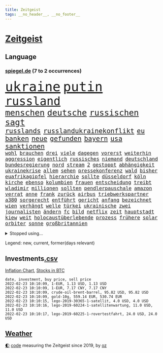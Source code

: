 ```yaml
---
title: Zeitgeist
tags: __no_header__, __no_footer__
---
```


# [Zeitgeist](https://oliz.io/zeitgeist/)

## Language

<h3><a href="https://www.spiegel.de" target="_blank">spiegel.de</a> (7 to 2 occurrences)</h3>
<p style="font-family:monospace">
<span style="font-size:32pt"><a href="news_links.html#ukraine" class="current">ukraine</a></span>
<span style="font-size:32pt"><a href="news_links.html#putin" class="current">putin</a></span>
<br>
<span style="font-size:28pt"><a href="news_links.html#russland" class="current">russland</a></span>
<br>
<span style="font-size:20pt"><a href="news_links.html#menschen" class="current">menschen</a></span>
<span style="font-size:20pt"><a href="news_links.html#deutsche" class="current">deutsche</a></span>
<span style="font-size:20pt"><a href="news_links.html#russischen" class="current">russischen</a></span>
<span style="font-size:20pt"><a href="news_links.html#sagt" class="current">sagt</a></span>
<br>
<span style="font-size:16pt"><a href="news_links.html#russlands" class="current">russlands</a></span>
<span style="font-size:16pt"><a href="news_links.html#russlandukrainekonflikt" class="current">russlandukrainekonflikt</a></span>
<span style="font-size:16pt"><a href="news_links.html#eu" class="current">eu</a></span>
<span style="font-size:16pt"><a href="news_links.html#banken" class="current">banken</a></span>
<span style="font-size:16pt"><a href="news_links.html#neue" class="current">neue</a></span>
<span style="font-size:16pt"><a href="news_links.html#gefunden" class="current">gefunden</a></span>
<span style="font-size:16pt"><a href="news_links.html#bayern" class="current">bayern</a></span>
<span style="font-size:16pt"><a href="news_links.html#usa" class="current">usa</a></span>
<span style="font-size:16pt"><a href="news_links.html#sanktionen" class="current">sanktionen</a></span>
<br>
<span style="font-size:12pt"><a href="news_links.html#wohl" class="current">wohl</a></span>
<span style="font-size:12pt"><a href="news_links.html#brauchen" class="current">brauchen</a></span>
<span style="font-size:12pt"><a href="news_links.html#drei" class="current">drei</a></span>
<span style="font-size:12pt"><a href="news_links.html#viele" class="current">viele</a></span>
<span style="font-size:12pt"><a href="news_links.html#dagegen" class="current">dagegen</a></span>
<span style="font-size:12pt"><a href="news_links.html#vorerst" class="current">vorerst</a></span>
<span style="font-size:12pt"><a href="news_links.html#weiterhin" class="current">weiterhin</a></span>
<span style="font-size:12pt"><a href="news_links.html#aggression" class="current">aggression</a></span>
<span style="font-size:12pt"><a href="news_links.html#eigentlich" class="current">eigentlich</a></span>
<span style="font-size:12pt"><a href="news_links.html#russisches" class="current">russisches</a></span>
<span style="font-size:12pt"><a href="news_links.html#niemand" class="current">niemand</a></span>
<span style="font-size:12pt"><a href="news_links.html#deutschland" class="current">deutschland</a></span>
<span style="font-size:12pt"><a href="news_links.html#bundesregierung" class="current">bundesregierung</a></span>
<span style="font-size:12pt"><a href="news_links.html#nord" class="current">nord</a></span>
<span style="font-size:12pt"><a href="news_links.html#stream" class="current">stream</a></span>
<span style="font-size:12pt"><a href="news_links.html#2" class="current">2</a></span>
<span style="font-size:12pt"><a href="news_links.html#gestoppt" class="current">gestoppt</a></span>
<span style="font-size:12pt"><a href="news_links.html#abhängigkeit" class="current">abhängigkeit</a></span>
<span style="font-size:12pt"><a href="news_links.html#ukrainekrise" class="current">ukrainekrise</a></span>
<span style="font-size:12pt"><a href="news_links.html#allem" class="current">allem</a></span>
<span style="font-size:12pt"><a href="news_links.html#sehen" class="current">sehen</a></span>
<span style="font-size:12pt"><a href="news_links.html#pressekonferenz" class="current">pressekonferenz</a></span>
<span style="font-size:12pt"><a href="news_links.html#wald" class="current">wald</a></span>
<span style="font-size:12pt"><a href="news_links.html#bisher" class="current">bisher</a></span>
<span style="font-size:12pt"><a href="news_links.html#euafrikagipfel" class="new">euafrikagipfel</a></span>
<span style="font-size:12pt"><a href="news_links.html#hierarchie" class="current">hierarchie</a></span>
<span style="font-size:12pt"><a href="news_links.html#sollte" class="current">sollte</a></span>
<span style="font-size:12pt"><a href="news_links.html#düsseldorf" class="current">düsseldorf</a></span>
<span style="font-size:12pt"><a href="news_links.html#köln" class="current">köln</a></span>
<span style="font-size:12pt"><a href="news_links.html#kirche" class="current">kirche</a></span>
<span style="font-size:12pt"><a href="news_links.html#ebenso" class="current">ebenso</a></span>
<span style="font-size:12pt"><a href="news_links.html#kolumbien" class="current">kolumbien</a></span>
<span style="font-size:12pt"><a href="news_links.html#frauen" class="current">frauen</a></span>
<span style="font-size:12pt"><a href="news_links.html#entscheidung" class="current">entscheidung</a></span>
<span style="font-size:12pt"><a href="news_links.html#treibt" class="current">treibt</a></span>
<span style="font-size:12pt"><a href="news_links.html#wladimir" class="current">wladimir</a></span>
<span style="font-size:12pt"><a href="news_links.html#millionen" class="current">millionen</a></span>
<span style="font-size:12pt"><a href="news_links.html#sollten" class="current">sollten</a></span>
<span style="font-size:12pt"><a href="news_links.html#pendlerpauschale" class="new">pendlerpauschale</a></span>
<span style="font-size:12pt"><a href="news_links.html#amazon" class="current">amazon</a></span>
<span style="font-size:12pt"><a href="news_links.html#verrat" class="current">verrat</a></span>
<span style="font-size:12pt"><a href="news_links.html#anne" class="current">anne</a></span>
<span style="font-size:12pt"><a href="news_links.html#frank" class="current">frank</a></span>
<span style="font-size:12pt"><a href="news_links.html#zurück" class="current">zurück</a></span>
<span style="font-size:12pt"><a href="news_links.html#airbus" class="current">airbus</a></span>
<span style="font-size:12pt"><a href="news_links.html#triebwerkspartner" class="new">triebwerkspartner</a></span>
<span style="font-size:12pt"><a href="news_links.html#a380" class="current">a380</a></span>
<span style="font-size:12pt"><a href="news_links.html#sorgerecht" class="current">sorgerecht</a></span>
<span style="font-size:12pt"><a href="news_links.html#entführt" class="current">entführt</a></span>
<span style="font-size:12pt"><a href="news_links.html#gericht" class="current">gericht</a></span>
<span style="font-size:12pt"><a href="news_links.html#anfang" class="current">anfang</a></span>
<span style="font-size:12pt"><a href="news_links.html#bezeichnet" class="current">bezeichnet</a></span>
<span style="font-size:12pt"><a href="news_links.html#wien" class="current">wien</a></span>
<span style="font-size:12pt"><a href="news_links.html#verhängt" class="current">verhängt</a></span>
<span style="font-size:12pt"><a href="news_links.html#welle" class="current">welle</a></span>
<span style="font-size:12pt"><a href="news_links.html#türkei" class="current">türkei</a></span>
<span style="font-size:12pt"><a href="news_links.html#ukrainische" class="current">ukrainische</a></span>
<span style="font-size:12pt"><a href="news_links.html#zwei" class="current">zwei</a></span>
<span style="font-size:12pt"><a href="news_links.html#journalisten" class="current">journalisten</a></span>
<span style="font-size:12pt"><a href="news_links.html#ändern" class="current">ändern</a></span>
<span style="font-size:12pt"><a href="news_links.html#fc" class="current">fc</a></span>
<span style="font-size:12pt"><a href="news_links.html#bild" class="current">bild</a></span>
<span style="font-size:12pt"><a href="news_links.html#netflix" class="current">netflix</a></span>
<span style="font-size:12pt"><a href="news_links.html#zeit" class="current">zeit</a></span>
<span style="font-size:12pt"><a href="news_links.html#hauptstadt" class="current">hauptstadt</a></span>
<span style="font-size:12pt"><a href="news_links.html#kiew" class="current">kiew</a></span>
<span style="font-size:12pt"><a href="news_links.html#weit" class="current">weit</a></span>
<span style="font-size:12pt"><a href="news_links.html#holocaustüberlebende" class="current">holocaustüberlebende</a></span>
<span style="font-size:12pt"><a href="news_links.html#prozess" class="current">prozess</a></span>
<span style="font-size:12pt"><a href="news_links.html#frühere" class="current">frühere</a></span>
<span style="font-size:12pt"><a href="news_links.html#solar" class="current">solar</a></span>
<span style="font-size:12pt"><a href="news_links.html#orbiter" class="new">orbiter</a></span>
<span style="font-size:12pt"><a href="news_links.html#sonne" class="current">sonne</a></span>
<span style="font-size:12pt"><a href="news_links.html#großbritannien" class="current">großbritannien</a></span>
</p>
<details>
<summary>Stopped using...</summary>
<p class="former" style="font-size:12pt">
liverpool(489) beobachtet(488) profi(488) spahn(488) diktator(487) erholung(487) gelernt(487) konzerne(487) unterschiede(487) übergriffe(487) 2000(486) asche(486) exemplare(486) massiver(486) schlug(486) schmeckt(486) vereinten(486) weitgehend(486) youtube(486) berühmt(485) coronaausbruch(485) erziehung(485) geschaffen(485) kohle(485) provinz(485) villa(485) abschied(484) eingereicht(484) geändert(484) italienische(484) konkurrenten(484) rostock(484) studierenden(484) tieren(484) umgehen(484) verdachts(484) videobotschaft(484) viertel(484) 12(483) 37(483) bereich(483) einiges(483) katastrophe(483) rente(483) sicherheitsbehörden(483) unruhen(483) versteigert(483) virologe(483) besseren(482) bitten(482) carsten(482) chelsea(482) entdecken(482) gerufen(482) halt(482) positionen(482) prinzessin(482) saisonsieg(482) unentschieden(482) zeitweise(482) 125(481) bekanntesten(481) belarussischen(481) berg(481) billionen(481) einzudämmen(481) gesagt(481) kretschmer(481) versorgt(481) zeugen(481) arbeitsplatz(480) behandelt(480) bekämpfung(480) dienen(480) marcel(480) paderborn(480) räumen(480) verlängern(480) verschwunden(480) vorantreiben(480) weder(480) außenpolitik(479) beachten(479) einziehen(479) erinnerungen(479) löhne(479) roman(479) sarscov2(479) schiedsrichter(479) staats(479) zentrale(479) 43(478) alex(478) beleidigt(478) christopher(478) geklärt(478) gestoßen(478) hunderten(478) ramelow(478) rettet(478) stuft(478) vermeiden(478) crash(477) eintracht(477) extreme(477) feuerwehrleute(477) geflüchteten(477) gegenteil(477) hungerstreik(477) manipuliert(477) norbert(477) philipp(477) wirkt(477) woran(477) zugunsten(477) alkohol(476) dahin(476) entscheidend(476) höchststand(476) lebenslange(476) obama(476) senkt(476) umstrittener(476) untersuchungsausschuss(476) verteilung(476) veränderte(476) 94(475) aktuell(475) auskommen(475) eskalieren(475) heil(475) hubertus(475) libyen(475) nerven(475) nürnberg(475) rom(475) tauchen(475) tausenden(475) verärgert(475) via(475) 29(474) berät(474) brite(474) datenanalyse(474) deutlichen(474) höchst(474) jedenfalls(474) trennen(474) unruhe(474) verschwiegen(474) deutlicher(473) fund(473) gewässern(473) meiner(473) rechtliche(473) fauci(472) game(472) italienischen(472) netanyahu(472) schriftstellerin(472) trainiert(472) aufgetreten(471) beteiligung(471) erheben(471) erkrankung(471) hob(471) hürden(471) spüren(471) störung(471) beantragt(470) haaland(470) jerusalem(470) kindes(470) sven(470) 81(469) franzosen(469) schlechtes(469) ermordeten(468) gesehen(468) 16jährigen(467) brauche(467) erfunden(467) gefangene(467) negativen(467) park(467) potsdam(467) siegen(467) geprägt(466) überprüfen(466) aufarbeitung(465) erkenntnisse(465) gekauft(465) marsch(465) reichsten(465) vakzine(465) zigaretten(465) beiträge(464) berühmte(464) gefälschte(464) polnische(464) umweltschutz(464) voraussetzungen(464) amtsgericht(463) jürgen(463) kippt(463) ordnung(463) prompt(463) träume(463) alarmiert(462) bett(462) eben(462) eingeleitet(462) ergebnissen(462) verteidigen(462) dfbpokal(461) falscher(461) hitze(461) startups(461) pandemiebekämpfung(460) außerhalb(459) erderwärmung(459) thüringens(459) erwachsenen(458) politikerin(458) prognose(458) wirtschaftswachstum(457) auktion(456) gelandet(456) produkte(456) vorgänger(456) familienberater(455) schneider(455) syrer(455) verfassungswidrig(455) zuspruch(455) klasse(454) telefonat(453) aktivist(452) begangen(452) französischer(451) trauern(451) umfragewerte(451) munition(449) verfolger(449) dreieinhalb(448) folter(448) app(447) krisen(447) stärkt(446) karten(445) strafbar(445) thüringer(445) koalitionspartner(444) teilnehmern(443) abiy(442) herausfinden(442) akten(441) 91(439) gerieten(438) unterbrochen(437) vorgenommen(437) tigray(436) identität(435) stellenabbau(434) coronajahr(433) susanne(433) weidel(433) entbrannt(431) bbc(429) italienischer(429) topspiel(429) hagen(427) rache(424) missbrauchs(422) discounter(420) strukturen(420) rechter(418) regelmäßig(414) vertrauten(413) aggressiv(412) taxifahrer(411) boomt(410) würdigt(408) ausweg(407) brutalen(407) hartz(407) zweieinhalb(407) 13jährige(406) hinterbliebene(406) variante(398) katzen(394) uskapitol(389) 95(381) lieferketten(381) verstoß(380) iv(377) höheres(376) geheimen(373) windows(372) andy(371) bestens(370) entsprechenden(368) klettert(368) verleumdung(367) schiebt(363) nachbarland(362) abreise(356) militärputsch(354) potenziell(350) stärkste(347) unverletzt(345) fluggesellschaft(344) längerem(339) übernahm(336) hochschulen(333) fängt(331) kriege(328) zurückgekehrt(328) geimpften(326) verantwortliche(326) holten(321) strebt(320) südwesten(319) adams(313) szenarien(313) unterschiedliche(311) bildzeitung(306) fraktionen(306) beleidigte(305) coronainzidenz(305) rumänien(304) prozessauftakt(302) herausragende(301) bemühen(299) mindeststeuer(283) kabel(281) institute(278) loben(278) massachusetts(278) pflegen(278) raumfahrt(270) dynamo(269) genesen(267) abgefeuert(266) crystal(265) 2013(264) vize(264) 18jährigen(261) großkonzerne(261) durchbruch(258) geknackt(257) hofmann(257) arbeitsmarkt(256) set(256) tennisstar(253) ticket(253) agnes(252) hebamme(252) sahen(251) 83(249) felix(248) jamie(248) laster(246) baum(245) forscherin(241) organisierten(241) serbien(239) julius(238) unterstützern(237) laune(236) geflüchteter(235) kultusminister(235) individuelle(233) sudan(232) osaka(231) wussten(231) chipmangel(230) fachkräftemangel(230) sammelt(230) kühnert(229) tenniswelt(229) tricks(227) gerichtet(226) weigerte(226) jamaika(225) drohenden(224) sowjetunion(224) rängen(223) morgens(222) schimpft(221) schob(221) straftat(217) weltall(217) ahmed(215) düster(215) auswärtige(214) norwegische(214) kalte(212) abgerufen(211) hildesheim(211) mögen(211) coronafall(210) 500000(209) entstehung(209) heim(209) sätze(209) visa(209) erhebung(207) absolviert(206) storniert(206) batterien(205) überlegt(205) unterrichten(204) bundesverkehrsminister(203) mo(203) gerichtlich(202) hits(198) fläche(197) gedroht(197) ansteckung(196) schottischen(196) sichtbar(196) las(195) vegas(195) vorliegen(195) kleinkinder(194) belästigungen(193) blind(192) übte(192) fällig(191) medizinischer(191) bezieht(190) dominieren(190) konzentriert(190) thiel(190) wahlniederlage(190) voelchert(189) wellen(189) halfen(186) kosovo(186) dankte(185) gehörten(185) wiegt(185) anstatt(183) fossilen(183) installiert(180) überwältigt(178) sichtlich(177) klassischen(176) leidenschaft(175) websites(175) norweger(174) japans(173) killer(173) steve(172) netzwerke(171) verkehrt(170) beschimpfungen(169) erhofft(169) 90/die(168) abitur(168) diktatur(168) erling(167) ächzt(167) ali(166) boosterimpfung(166) ibiza(166) vermietet(166) films(165) taugen(165) europäisches(164) genervt(164) herauskommen(163) röttgen(163) übertragen(163) damaskus(162) einigkeit(162) human(162) exemplar(161) kundschaft(161) demokrat(160) vielfach(160) göringeckardt(159) hansjoachim(159) angestellt(157) senator(157) 190(156) bedürftige(156) regierte(156) ausfälle(155) müttern(155) scholz'(154) bombe(152) ergeht(152) gewidmet(152) nadine(152) papiere(152) produktionsausfälle(152) glücksfall(151) landwirte(151) groningen(150) exmann(149) diebe(148) alias(147) unterschiedlicher(147) eindeutig(146) emirat(146) nsregime(146) katrin(145) mastercard(145) abgerechnet(144) cduführung(144) optimismus(144) gerichtsentscheidung(143) indonesische(143) friedensnobelpreis(142) weltberühmt(142) ausreisen(141) farce(141) gerichtsurteil(141) holstein(141) popgeschichte(141) anhörung(140) gesetzentwurf(140) oberster(140) autounfall(139) gesteuert(139) nachbarländer(139) milch(138) türkisches(138) fock(137) gorch(137) menschliche(137) fünftel(135) fracht(134) cyberangriffe(133) oppositionspolitiker(133) ostdeutschen(133) pazifik(133) tabellenspitze(133) zusehen(133) gehirn(132) krieger(132) ehrgeiz(131) jeffrey(131) knapper(131) lösungen(131) einigt(130) untätigkeit(130) angeschlagenen(129) söldnertruppe(128) uli(128) versetzt(128) wiederzubeleben(128) abgeschaltet(127) höchststrafe(127) lotto(127) übertragung(127) eineinhalb(126) erklärungen(126) terodde(126) bildet(125) obst(125) mobilitätswende(124) natostaaten(124) pakete(124) ubooten(124) verkehrsbetriebe(124) vorfeld(124) befragen(123) maskenverweigerer(123) industriestaaten(122) mehrfamilienhaus(122) michail(122) prallt(122) verschickte(122) durchschnittlich(121) präsidentschaftskandidat(120) urenkel(120) vernichtet(120) blödsinn(119) schärferen(119) 1991(118) bedeckt(118) spürbare(117) wahlergebnis(117) schlangen(116) vermögensteuer(116) annulliert(115) dave(115) zentralen(115) ehrung(114) erwärmung(114) hey(114) vorurteile(114) bewahrte(113) distanzunterricht(113) gesundes(113) turnen(113) chancenlos(112) hofreiter(112) torlos(112) glen(111) sonntagmorgen(111) bernhard(110) apotheke(109) beider(109) entwickler(109) erneuern(109) exsprecherin(109) gesellschaftlichen(109) hitzewellen(109) prägen(109) stephanie(109) supermarkt(109) unterstützten(109) gaspreise(108) profifußball(108) faszinierend(107) strackzimmermann(107) zugrunde(107) 007(106) ferran(106) gedrängt(106) mannschaften(106) torres(106) tourismusbranche(106) aue(105) brandt(105) bundesverwaltungsgericht(105) erzgebirge(105) fdppolitikerin(105) geklaut(105) raketenabwehr(105) 200000(104) angehalten(104) ausweis(104) entzweit(104) klimaforschung(104) kurioses(104) verunglückte(104) adele(103) vereinbart(103) verläufe(103) volksverhetzung(103) benutzt(102) berufungsgericht(102) fiona(102) intern(102) vereidigung(102) ansicht(101) norwegens(101) pr(101) portal(100) zähem(100) bundesvorstand(99) verdreifacht(99) reichste(98) delegierten(97) wirksam(97) meeresspiegels(96) verschwundenen(96) wonach(96) lieferungen(95) menschenschmuggel(95) pflegeheim(95) sterne(95) knall(94) rechtsextremer(94) waffenlager(94) ansagen(93) emeritierte(93) verlobt(93) überlastung(93) chefredakteur(92) oberlandesgericht(92) zulieferer(92) belügen(91) bereichen(91) enes(91) kanter(91) springerverlag(91) töchtern(91) bedingung(90) energieriesen(90) genf(90) gesundheitsministerin(90) härte(90) nachteil(90) penthouse(90) ausweisung(89) bundestagsvizepräsidentin(89) clans(89) dieselbe(89) gutachter(89) haftanstalt(89) kostüm(89) robuste(89) südamerikanischen(89) süßem(89) verbotener(89) verwehrt(89) davis(88) exkollegen(88) optionen(88) verglichen(88) annette(87) erfurt(87) geopolitische(87) leitzins(87) valencia(87) zinssenkung(87) dampf(86) kavala(86) nämlich(86) causa(85) entschärft(85) feldern(85) pflegebedürftige(85) sekunde(85) vielfältig(85) ablenken(84) alec(84) aufarbeiten(84) autorinnen(84) baldwin(84) bremsweg(84) osman(84) superreiche(84) ausgelacht(83) füllkrug(83) joel(83) niclas(83) rust(83) sizilianischen(83) tötungsdelikts(83) vernünftig(83) abfertigung(82) horn(82) konzentration(82) milliardäre(82) wahrgenommen(82) ergattert(81) herzproblemen(81) kontinuität(81) professor(81) truss(81) weiterspielen(81) wissenschaftlichen(81) kommentierte(80) kriminalität(80) ming(80) namensstreit(80) ran(80) raumschiff(80) abgereist(79) dagewesenen(79) einzelner(79) energieverbrauch(79) jahreswechsel(79) oberlinhaus(79) plantagen(79) rufe(79) uniklinik(79) berücksichtigen(78) freundes(78) gefoltert(78) geringer(78) großflächig(78) lieferzeiten(78) regierungswechsel(78) schienen(78) vereinbarten(78) verfassungsgerichtshof(78) vorsitzender(78) dienstleister(77) impfskeptikerin(77) schwerte(77) strahlkraft(77) flugzeugabsturz(76) hyundai(76) kulturmäzen(76) michel(76) oxfam(76) ubahn(76) wach(76) wundern(76) christiane(75) eauto(75) eindeutige(75) flitzer(75) maya(75) pandemiebeginn(75) untergetaucht(75) befreite(74) bemerkenswerten(74) fassen(74) klubikone(74) missverständnis(74) prozesse(74) ausschluss(73) coronachaos(73) fabian(73) gottschalk(73) hotspur(73) tottenham(73) wetten(73) zehnjähriger(73) cduvorsitzender(72) meat(72) strompreise(72) wachstumsprognose(72) bundesparteitag(71) designierten(71) griffen(71) kranker(71) lampen(71) kompromissen(70) qualität(70) süd(70) tortur(70) unserem(70) welten(70) einschnitte(69) einzuholen(69) erklärungsnot(69) flugzeugbauer(69) eliminieren(68) milliardenauftrag(68) millionensummen(68) qualifizieren(67) vorkehrungen(67) beeindruckt(66) rekordwerte(66) 1700(65) ampelkabinett(65) arbeitsplätze(65) british(65) lucky(65) parlamentarischen(65) steiner(65) erlaubte(64) kantersieg(64) tradition(64) aston(63) betriebsrats(63) bundesfinanzminister(63) garbiñe(63) gelbe(63) haag(63) muguruza(63) tierwohl(63) versicherten(63) autoschlüssel(62) begehen(62) bvg(62) femizide(62) gesicherte(62) kleinste(62) ozean(62) praktikanten(62) verschiedener(62) versteht(62) alfred(61) einschränken(61) epsteins(61) keeper(61) neige(61) ulrich(61) anbau(60) erwägen(60) kopfschmuck(60) marburg(60) mischt(60) niederschläge(60) pandemiegeschehen(60) coronafallzahlen(59) flutwellen(59) getreide(59) revanche(59) verbracht(59) bowie(58) brainard(58) eisbärenzwillinge(58) lael(58) rostocker(58) brust(57) durchführen(57) hunziker(56) krankenversicherungen(56) spdkanzler(56) tvmoderatorin(56) übergibt(56) dokumenten(55) fdpabgeordneter(55) impfpässe(55) konsumgüter(55) netzausbau(55) stimmte(55) szenario(55) brennerei(54) endlose(54) holland(54) milieus(54) südafrikanische(54) impfskandal(53) irrtum(53) klimaerwärmung(53) regulieren(53) rutte(53) entlarven(52) kommunistischen(52) schwäbische(52) till(52) verwaltungsgerichtshof(52) allgemeinen(51) haftbedingungen(51) leichtsinnig(51) nichten(51) referat(51) ritter(51) arsenalstar(50) coronabedingter(50) erfahrungsbericht(50) mahnte(50) temperaturen(50) windräder(50) dreifach(49) korruptionsvorwürfen(49) krebserregend(49) omikronpatienten(49) untermauern(49) arbeitsminister(48) entlang(48) gründete(48) klimaminister(48) sodass(48) verbündete(48) verpuffung(48) champagnerhersteller(47) hybride(47) machtverhältnisse(47) pazifikstaat(47) silvesternacht(47) tennisverband(47) einbau(46) landesweiten(46) langwierigen(46) syrischer(46) 33jährigen(45) abzusehen(45) beanstandet(45) kollektionen(45) lästerte(45) modewelt(45) out(45) perfektes(45) rangliste(45) tauschten(45) bettercom(44) borrell(44) garg(44) gerichtsstreit(44) hinrunde(44) josep(44) lehrt(44) marieagnes(44) patzer(44) skigebiet(44) vermehren(44) verteidigungsausschusses(44) vishal(44) zoomcall(44) zwayer(44) ausbruchs(43) pascal(43) welternährungsorganisation(43) zemmour(43) éric(43) diktatoren(42) königsblauen(42) nszeit(42) problematisch(42) traditionellen(42) chevron(41) fälschen(41) vincent(41) ablösen(40) ameisen(40) bremsmanöver(40) dhbauswahl(40) einsicht(40) einzig(40) ibrahimović(40) millionenschaden(40) zlatan(40) bingen(39) klara(39) miliz(39) sicherheitslücke(39) südpazifik(39) urheberrecht(39) verzeichnete(39) vetternwirtschaft(39) begegnen(38) edward(38) ersatz(38) hilfslieferungen(38) kürzt(38) meisterwerk(38) nebenwirkung(38) anweisung(37) gefühle(37) nahrung(37) verhandlung(37) yannick(37) 1984(36) 270(36) augsburgs(36) durchgang(36) leiser(36) überlebenskampf(36) commerzbank(35) genutzte(35) handball(35) pedro(35) prangern(35) rechner(35) todesumstände(35) verfilmt(35) viren(35) angehen(34) bauer(34) bildungsminister(34) canberra(34) deuten(34) gespenst(34) marvin(34) mittelfeld(34) ziehung(34) baltikum(33) einreiseregeln(33) lüneburg(33) militärbündnis(33) produzent(33) spanischer(33) airways(32) augenzeugenberichte(32) cool(32) folterarzt(32) muhammad(32) nonnen(32) qatar(32) watzke(32) 5g(31) astronom(31) australischer(31) geiseln(31) gerammt(31) indikator(31) korb(31) organisiert(31) treffern(31) überraschen(31) fdpabgeordnete(30) jameswebbteleskop(30) rammte(30) stabilität(30) abstandsregeln(29) nature(29) passierte(29) rekordumsatz(29) skiklassiker(29) spiderman(29) wiederaufnahme(29) alaa(28) bedauern(28) ertrunken(28) midlifekolumne(28) olympiaaus(28) ostbeauftragte(28) petro(28) poroschenko(28) rückrundenstart(28) supermärkten(28) willkür(28) ben(27) führungsstil(27) milder(27) selbstständig(27) coronafällen(26) gekümmert(26) gesetzten(26) nordsyrien(26) sachschaden(26) stararchitekt(26) tampa(26) verlegung(26) bezahlte(25) fahrenden(25) infektionswelle(25) influencerin(25) krankenversicherung(25) louvre(25) ställen(25) zusammengezogen(25) clinch(24) gartenparty(24) großeltern(24) quarantäneregeln(24) schlüssel(24) wachsender(24) wellinger(24) anhebung(23) desto(23) emotionales(23) klischee(23) schwindelig(23) spaziergänge(23) verunglimpft(23) kurzfristige(22) mcconnell(22) mitch(22) qualifizierte(22) voice(22) a4(21) familienmitglied(21) feministischen(21) islamistische(21) palast(21) parteiübergreifend(21) porträtierte(21) spektakel(21) umkämpfte(21) zurückzuführen(21) äußersten(21) bahnsteig(20) enkel(20) inklusion(20) nutzten(20) patriots(20) schmerzhaft(20) sprinterin(20) unwissenheit(20) weihnachtsinsel(20) zweites(20) 82(19) abfahrtsrennen(19) abhalten(19) fahrzeugen(19) galaxien(19) gaskraftwerke(19) intellektueller(19) schulhof(19) atomausstieg(18) atomkraftgegner(18) dünnen(18) exsenator(18) geywitz(18) ideologisch(18) irme(18) serielles(18) stetterkarp(18) wankt(18) aviv(17) berufsalltag(17) landtagswahlen(17) medizinstudentin(17) millionäre(17) modebranche(17) schriften(17) tel(17) transformation(17) generalstaatsanwältin(16) kitz(16) letitia(16) organe(16) skiunfall(16) dj(15) eingedämmt(15) gottesdienstes(15) horoskope(15) leistungsdruck(15) piste(15) sowjetische(15) tanzte(15) verlagern(15) wanderwitz(15) ampelabgeordnete(14) berufsaussichten(14) frauenmorde(14) gefangenenlager(14) liz(14) nahostkonflikt(14) philippe(14) schneesturm(14) skitouren(14) visum(14) betrügerin(13) betty(13) jahresauftakt(13) jurymitglied(13) kasachstans(13) laser(13) pepi(13) perfekter(13) ricardo(13) bundesarbeitsminister(12) klimakatastrophe(12) spielverlegung(12) stürmte(12) tennisprofis(12) tennisstars(12) treffers(12) baltimore(11) coronainfizierten(11) erreichten(11) haitianischen(11) hausbrand(11) jovenel(11) luther(11) mol(11) müllentsorgung(11) ofen(11) rüstungsgüter(11)
</p>
</details>
<p>Legend: <span class="new">new</span>, <span class="current">current</span>, <span class="former">former(days relevant)</span></p>

## Investments[.csv](investments.csv)

[Inflation Chart](https://inflationchart.com),
[Stocks in BTC](https://stonksinbtc.xyz/)

```
date, investment, buy price, sell price
2022-02-23 10:10:09, 1-EUR, 1.13 USD, 1.13 USD
2022-02-23 10:10:09, 1-EUR, 7.17 CNY, 7.17 CNY
2022-02-23 10:10:09, crude-oil-brent-barrel, 95.82 USD, 95.82 USD
2022-02-23 10:10:09, gold-10g, 559.14 EUR, 530.74 EUR
2022-02-23 10:10:15, lego-2019-30365-1-satellit, 4.0 USD, 4.0 USD
2022-02-23 10:10:16, lego-2019-60224-1-satellitenwartung, 11.0 USD, 11.0 USD
2022-02-23 10:10:17, lego-2019-60225-1-rovertestfahrt, 24.0 USD, 24.0 USD
```

## [Weather](weather.html)

<footer>
<a href="javascript:toggleTheme()" class="nav">🌓</a>
<a href="https://github.com/ooz/zeitgeist">code</a> measuring the Zeitgeist since 2019, by <a href="https://oliz.io">oz</a>
</footer>
